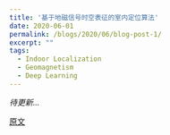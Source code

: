 ```yaml
---
title: '基于地磁信号时空表征的室内定位算法'
date: 2020-06-01
permalink: /blogs/2020/06/blog-post-1/
excerpt: ""
tags:
  - Indoor Localization  
  - Geomagnetism
  - Deep Learning
---
```


*待更新...*   

[原文](https://zhuanlan.zhihu.com/p/144903171)